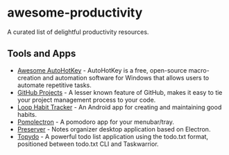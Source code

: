 # awesome-productivity

A curated list of delightful productivity resources.

## Tools and Apps

- [Awesome AutoHotKey](https://github.com/ahkscript/awesome-AutoHotkey) - AutoHotKey is a free, open-source macro-creation and automation software for Windows that allows users to automate repetitive tasks.
- [GitHub Projects](https://github.com/features/project-management) - A lesser known feature of GitHub, makes it easy to tie your project management process to your code.
- [Loop Habit Tracker](https://github.com/iSoron/uhabits) - An Android app for creating and maintaining good habits.
- [Pomolectron](https://github.com/amitmerchant1990/pomolectron) - A pomodoro app for your menubar/tray.
- [Preserver](https://github.com/hsbalar/preserver) - Notes organizer desktop application based on Electron.
- [Topydo](https://github.com/topydo/topydo) - A powerful todo list application using the todo.txt format, positioned between todo.txt CLI and Taskwarrior.
